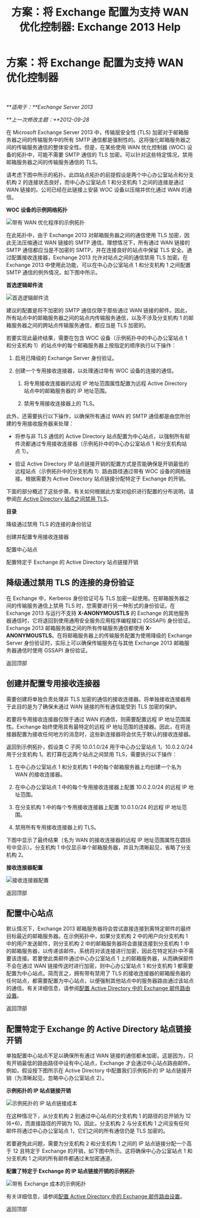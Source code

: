 ﻿---
title: '方案：将 Exchange 配置为支持 WAN 优化控制器: Exchange 2013 Help'
TOCTitle: 方案：将 Exchange 配置为支持 WAN 优化控制器
ms:assetid: 1f407698-0b71-45a3-867a-640ccf7351da
ms:mtpsurl: https://technet.microsoft.com/zh-cn/library/Ee633456(v=EXCHG.150)
ms:contentKeyID: 52061488
ms.date: 01/11/2018
mtps_version: v=EXCHG.150
ms.translationtype: HT
---

# 方案：将 Exchange 配置为支持 WAN 优化控制器

 

_**适用于：**Exchange Server 2013_

_**上一次修改主题：**2012-09-28_

在 Microsoft Exchange Server 2013 中，传输层安全性 (TLS) 加密对于邮箱服务器之间的传输服务中的所有 SMTP 通信都是强制性的。这将强化邮箱服务器之间的传输服务通信的整体安全性。但是，在某些使用 WAN 优化控制器 (WOC) 设备的拓扑中，可能不需要 SMTP 通信的 TLS 加密。可以针对这些特定情况，禁用邮箱服务器之间的传输服务通信的 TLS。

请考虑下图中所示的拓扑。此四站点拓扑的前提假设是两个中心办公室站点和分支机构 2 的连接状态良好，而中心办公室站点 1 和分支机构 1 之间的连接是通过 WAN 链接的。公司已经在此链接上安装 WOC 设备以压缩并优化通过 WAN 的通信。

**WOC 设备的示例网络拓扑**

![带有 WAN 优化程序的示例拓扑](images/Ee633456.52876869-52f1-4c0f-85b2-7a850643e8a1(EXCHG.150).gif "带有 WAN 优化程序的示例拓扑")

在此拓扑中，由于 Exchange 2013 对邮箱服务器之间的通信使用 TLS 加密，因此无法压缩通过 WAN 链接的 SMTP 通信。理想情况下，所有通过 WAN 链接的 SMTP 通信都应当是不加密的 SMTP，并在连接良好的站点中保留 TLS 安全。通过配置接收连接器，Exchange 2013 允许对站点之间的通信禁用 TLS 加密。在 Exchange 2013 中使用此功能，可以在中心办公室站点 1 和分支机构 1 之间配置 SMTP 通信的例外情况，如下图中所示。

**首选逻辑邮件流**

![首选逻辑邮件流](images/Ee633456.e0fe62fa-1bad-4d43-9eaf-205a9b8d07e1(EXCHG.150).gif "首选逻辑邮件流")

建议的配置是将不加密的 SMTP 通信仅限于那些通过 WAN 链接的邮件。因此，所有站点中的邮箱服务器之间的站点内传输服务通信，以及不涉及分支机构 1 的邮箱服务器之间的跨站点传输服务通信，都应当是 TLS 加密的。

若要实现此最终结果，需要在包含 WOC 设备（示例拓扑中的中心办公室站点 1 和分支机构 1）的站点中的每个邮箱服务器上按指定的顺序执行以下操作：

1.  启用已降级的 Exchange Server 身份验证。

2.  创建一个专用接收连接器，以处理通过带有 WOC 设备的连接的通信。
    
    1.  将专用接收连接器的远程 IP 地址范围属性配置为远程 Active Directory 站点中的邮箱服务器的 IP 地址范围。
    
    2.  禁用专用接收连接器上的 TLS。

此外，还需要执行以下操作，以确保所有通过 WAN 的 SMTP 通信都是由您所创建的专用接收服务器来处理：

  - 将参与非 TLS 通信的 Active Directory 站点配置为中心站点，以强制所有邮件流都通过专用接收连接器（示例拓扑中的中心办公室站点 1 和分支机构站点 1）。

  - 验证 Active Directory IP 站点链接开销的配置方式是否能确保是开销最低的远程站点（示例拓扑中的分支机构 1）路由路径通过带有 WOC 设备的网络链接。根据需要为 Active Directory 站点链接分配特定于 Exchange 的开销。

下面的部分概述了这些步骤。有关如何根据此方案对组织进行配置的分布说明，请参阅[在 Active Directory 站点之间禁用 TLS](disable-tls-between-active-directory-sites-exchange-2013-help.md)。

**目录**

降级通过禁用 TLS 的连接的身份验证

创建并配置专用接收连接器

配置中心站点

配置特定于 Exchange 的 Active Directory 站点链接开销

## 降级通过禁用 TLS 的连接的身份验证

在 Exchange 中，Kerberos 身份验证可与 TLS 加密一起使用。在邮箱服务器之间的传输服务通信上禁用 TLS 时，您需要进行另一种形式的身份验证。在 Exchange 2013 与运行不支持 **X-ANONYMOUSTLS** 的 Exchange 的其他服务器通信时，它将退回到使用通用安全服务应用程序编程接口 (GSSAPI) 身份验证。Exchange 2013 邮箱服务器之间的所有传输服务通信都使用 **X-ANONYMOUSTLS**。在将邮箱服务器上的传输服务配置为使用降级的 Exchange Server 身份验证时，实际上可以确保传输服务在与其他 Exchange 2013 邮箱服务器通信时使用 GSSAPI 身份验证。

返回顶部

## 创建并配置专用接收连接器

需要创建将单独负责处理非 TLS 加密的通信的接收连接器。将单独接收连接器用于此目的是为了确保未通过 WAN 链接的所有通信能受到 TLS 加密的保护。

若要将专用接收连接器仅限于通过 WAN 的通信，则需要配置远程 IP 地址范围属性。Exchange 始终使用具有最特定的远程 IP 地址范围的连接器。因此，在将连接器配置为接收任何地方的消息时，这些新连接器将会优先于默认的接收连接器。

返回到示例拓扑，假设类 C 子网 10.0.1.0/24 用于中心办公室站点 1，10.0.2.0/24 用于分支机构 1。若打算在这两个站点之间禁用 TLS，需要执行以下操作：

1.  在中心办公室站点 1 和分支机构 1 中的每个邮箱服务器上均创建一个名为 WAN 的接收连接器。

2.  在中心办公室站点 1 中的每个专用接收连接器上配置 10.0.2.0/24 的远程 IP 地址范围。

3.  在分支机构 1 中的每个专用接收连接器上配置 10.0.1.0/24 的远程 IP 地址范围。

4.  禁用所有专用接收连接器上的 TLS。

下图中显示了最终结果（名为 WAN 的接收连接器的远程 IP 地址范围属性在圆括号中显示）。分支机构 1 中仅显示单个邮箱服务器，并且为清晰起见，省略了分支机构 2。

**接收连接器配置**

![接收连接器配置](images/Ee633456.1821b3db-1f7a-4ae7-afbc-5c99e117f976(EXCHG.150).gif "接收连接器配置")

返回顶部

## 配置中心站点

默认情况下，Exchange 2013 邮箱服务器将会尝试直接连接到离特定邮件的最终目标最近的邮箱服务器。在示例拓扑中，如果分支机构 2 中的用户向分支机构 1 中的用户发送邮件，则分支机构 2 中的邮箱服务器将会直接连接到分支机构 1 中的邮箱服务器，以传递该邮件。系统将对该连接进行加密，因此在特定拓扑中不需要该连接。若要使此类邮件通过中心办公室站点 1 上的邮箱服务器，从而确保邮件不会在通过 WAN 链接传送时进行加密，则中心办公室站点 1 和分支机构 1 都需要配置为中心站点。简而言之，拥有带有禁用了 TLS 的接收连接器的邮箱服务器的任何站点，都需要配置为中心站点，以便强制其他站点中的服务器路由通过该站点的通信。有关详细信息，请参阅[配置 Active Directory 中的 Exchange 邮件路由设置](configure-exchange-mail-routing-settings-in-active-directory-exchange-2013-help.md)。

返回顶部

## 配置特定于 Exchange 的 Active Directory 站点链接开销

单独配置中心站点不足以确保所有通过 WAN 链接的通信都未加密。这是因为，只有开销最低的路由路径中设有中心站点，Exchange 才会通过中心站点路由邮件。例如，假设按下图所示在 Active Directory 中配置我们示例拓扑的 IP 站点链接开销（为清晰起见，忽略中心办公室站点 2）。

**示例拓扑的 IP 站点链接开销**

![示例拓扑的 IP 站点链接成本](images/Ee633456.099deb15-795a-417a-b6aa-925b3bedf8b4(EXCHG.150).gif "示例拓扑的 IP 站点链接成本")

在这种情况下，从分支机构 2 到通过中心站点的分支机构 1 的路径的总开销为 12 (6+6)，而直接路径的开销为 10。因此，分支机构 2 与分支机构 1 之间没有任何邮件将通过中心办公室站点 1，它们之间的所有通信仍是 TLS 加密的。

若要避免此问题，需要为分支机构 2 和分支机构 1 之间的 IP 站点链接分配一个高于 12 且特定于 Exchange 的开销，如下图中所示。这将确保中心办公室站点 1 和分支机构 1 之间的所有邮件都通过未加密通道。

**配置了特定于 Exchange 的 IP 站点链接开销的示例拓扑**

![带有 Exchange 成本的示例拓扑](images/Ee633456.cd036fe0-c37d-479e-a4c1-235e17e90ca7(EXCHG.150).gif "带有 Exchange 成本的示例拓扑")

有关详细信息，请参阅[配置 Active Directory 中的 Exchange 邮件路由设置](configure-exchange-mail-routing-settings-in-active-directory-exchange-2013-help.md)。

返回顶部

